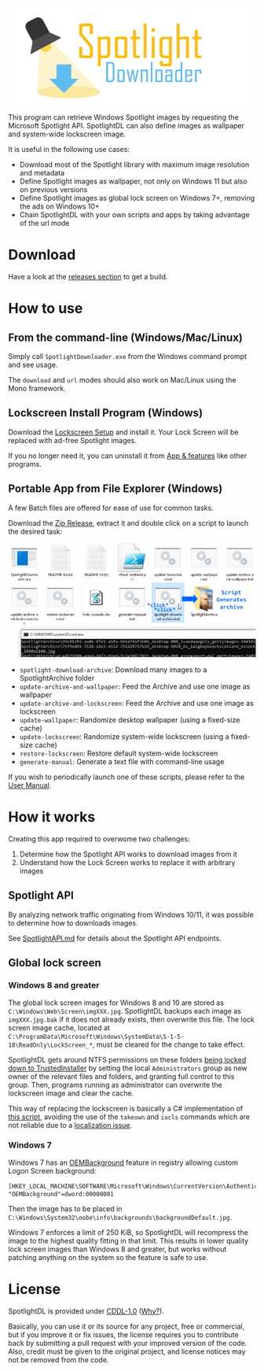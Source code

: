﻿![SpotlightDL](Images/logo.png)

This program can retrieve Windows Spotlight images by requesting the Microsoft Spotlight API.
SpotlightDL can also define images as wallpaper and system-wide lockscreen image.

It is useful in the following use cases:
 - Download most of the Spotlight library with maximum image resolution and metadata
 - Define Spotlight images as wallpaper, not only on Windows 11 but also on previous versions
 - Define Spotlight images as global lock screen on Windows 7+, removing the ads on Windows 10+
 - Chain SpotlightDL with your own scripts and apps by taking advantage of the url mode

# Download

Have a look at the [releases section](https://github.com/ORelio/Spotlight-Downloader/releases) to get a build.

# How to use

## From the command-line (Windows/Mac/Linux)

Simply call `SpotlightDownloader.exe` from the Windows command prompt and see usage.

The `download` and `url` modes should also work on Mac/Linux using the Mono framework.

## Lockscreen Install Program (Windows)

Download the [Lockscreen Setup](https://github.com/ORelio/Spotlight-Downloader/releases) and install it. Your Lock Screen will be replaced with ad-free Spotlight images.

If you no longer need it, you can uninstall it from [App & features](https://support.microsoft.com/en-us/windows/uninstall-or-remove-apps-and-programs-in-windows-4b55f974-2cc6-2d2b-d092-5905080eaf98) like other programs.

## Portable App from File Explorer (Windows)

A few Batch files are offered for ease of use for common tasks.

Download the [Zip Release](https://github.com/ORelio/Spotlight-Downloader/releases), extract it and double click on a script to launch the desired task:

![Screenshot: Launching Spotlight Batch file from File Explorer](Images/batch-script-example.png)

 - `spotlight-download-archive`: Download many images to a SpotlightArchive folder
 - `update-archive-and-wallpaper`: Feed the Archive and use one image as wallpaper
 - `update-archive-and-lockscreen`: Feed the Archive and use one image as lockscreen
 - `update-wallpaper`: Randomize desktop wallpaper (using a fixed-size cache)
 - `update-lockscreen`: Randomize system-wide lockscreen (using a fixed-size cache)
 - `restore-lockscreen`: Restore default system-wide lockscreen
 - `generate-manual`: Generate a text file with command-line usage

If you wish to periodically launch one of these scripts, please refer to the [User Manual](README-En.txt).

# How it works

Creating this app required to overwome two challenges:

1. Determine how the Spotlight API works to download images from it
2. Understand how the Lock Screen works to replace it with arbitrary images

## Spotlight API

By analyzing network traffic originating from Windows 10/11, it was possible to determine how to downloads images.

See [SpotlightAPI.md](SpotlightAPI.md) for details about the Spotlight API endpoints.

## Global lock screen

### Windows 8 and greater

The global lock screen images for Windows 8 and 10 are stored as `C:\Windows\Web\Screen\imgXXX.jpg`.
SpotlightDL backups each image as `imgXXX.jpg.bak` if it does not already exists, then overwrite this file.
The lock screen image cache, located at `C:\ProgramData\Microsoft\Windows\SystemData\S-1-5-18\ReadOnly\LockScreen_*`, must be cleared for the change to take effect.

SpotlightDL gets around NTFS permissions on these folders [being locked down to TrustedInstaller](https://helpdeskgeek.com/windows-7/windows-7-how-to-delete-files-protected-by-trustedinstaller/)
by setting the local `Administrators` group as new owner of the relevant files and folders, and granting full control to this group.
Then, programs running as administrator can overwrite the lockscreen image and clear the cache.

This way of replacing the lockscreen is basically a C# implementation of [this script](https://www.reddit.com/r/PowerShell/comments/5fglby/powershell_to_set_windows_10_lockscreen/daoepvj/),
avoiding the use of the `takeown` and `iacls` commands which are not reliable due to a [localization issue](http://community.idera.com/powershell/ask_the_experts/f/powershell_for_windows-12/10227/trying-to-make-a-takeown-exe-cmdlet-but-locales-is-causing-a-problem).

### Windows 7

Windows 7 has an [OEMBackground](https://www.askvg.com/windows-7-supports-login-screen-customization-without-3rd-party-software-how-to-instructions-inside/) feature in registry allowing custom Logon Screen background:

````
[HKEY_LOCAL_MACHINE\SOFTWARE\Microsoft\Windows\CurrentVersion\Authentication\LogonUI\Background]
"OEMBackground"=dword:00000001
````

Then the image has to be placed in `C:\Windows\System32\oobe\info\backgrounds\backgroundDefault.jpg`.

Windows 7 enforces a limit of 250 KiB, so SpotlightDL will recompress the image to the highest quality fitting in that limit. This results in lower quality lock screen images than Windows 8 and greater, but works without patching anything on the system so the feature is safe to use.

# License

SpotlightDL is provided under [CDDL-1.0](http://opensource.org/licenses/CDDL-1.0) ([Why?](http://qstuff.blogspot.fr/2007/04/why-cddl.html)).

Basically, you can use it or its source for any project, free or commercial, but if you improve it or fix issues,
the license requires you to contribute back by submitting a pull request with your improved version of the code.
Also, credit must be given to the original project, and license notices may not be removed from the code.
